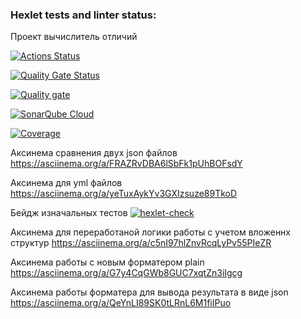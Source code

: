 ### Hexlet tests and linter status:
Проект вычислитель отличий

[![Actions Status](https://github.com/AssMasster/frontend-project-46/actions/workflows/hexlet-check.yml/badge.svg)](https://github.com/AssMasster/frontend-project-46/actions)

[![Quality Gate Status](https://sonarcloud.io/api/project_badges/measure?project=AssMasster_frontend-project-46&metric=alert_status)](https://sonarcloud.io/summary/new_code?id=AssMasster_frontend-project-46)

[![Quality gate](https://sonarcloud.io/api/project_badges/quality_gate?project=AssMasster_frontend-project-46)](https://sonarcloud.io/summary/new_code?id=AssMasster_frontend-project-46)

[![SonarQube Cloud](https://sonarcloud.io/images/project_badges/sonarcloud-light.svg)](https://sonarcloud.io/summary/new_code?id=AssMasster_frontend-project-46)

[![Coverage](https://sonarcloud.io/api/project_badges/measure?project=AssMasster_frontend-project-46&metric=coverage)](https://sonarcloud.io/summary/new_code?id=AssMasster_frontend-project-46)

Аксинема сравнения двух json файлов
https://asciinema.org/a/FRAZRvDBA6lSbFk1pUhBOFsdY 

Аксинема для yml файлов
https://asciinema.org/a/yeTuxAykYv3GXIzsuze89TkoD

Бейдж изначальных тестов
[![hexlet-check](https://github.com/AssMasster/frontend-project-46/actions/workflows/hexlet-check.yml/badge.svg)](https://github.com/AssMasster/frontend-project-46/actions/workflows/hexlet-check.yml)

Аксинема для переработаной логики работы с учетом вложеннх структур 
https://asciinema.org/a/c5nI97hlZnvRcqLyPv55PIeZR

Аксинема работы с новым форматером plain
https://asciinema.org/a/G7y4CqGWb8GUC7xqtZn3iIgcg

Аксинема работы форматера для вывода результата в виде json
https://asciinema.org/a/QeYnLI89SK0tLRnL6M1fiIPuo

